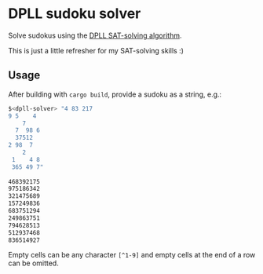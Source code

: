 # DPLL sudoku solver

Solve sudokus using the [DPLL SAT-solving algorithm](https://en.wikipedia.org/wiki/DPLL_algorithm).

This is just a little refresher for my SAT-solving skills :)

## Usage

After building with `cargo build`, provide a sudoku as a string, e.g.:

```sh
$<dpll-solver> "4 83 217
9 5    4
    7
  7  98 6
  37512
2 98  7
    2
 1    4 8
 365 49 7"
 
468392175
975186342
321475689
157249836
683751294
249863751
794628513
512937468
836514927
```

Empty cells can be any character `[^1-9]` and empty cells at the end of a row can be omitted.

